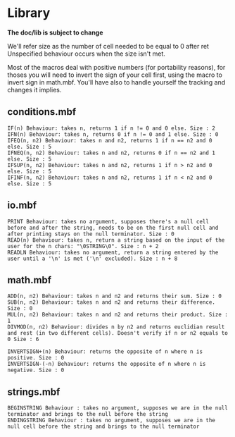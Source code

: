 # Library

**The doc/lib is subject to change**

We'll refer size as the number of cell needed to be equal to 0 after ret
Unspecified behaviour occurs when the size isn't met. 

Most of the macros deal with positive numbers (for portability reasons), for thoses you will need to invert the sign of your cell first, using the macro to invert sign in math.mbf.
You'll have also to handle yourself the tracking and changes it implies.
## conditions.mbf

```bf
IF(n) Behaviour: takes n, returns 1 if n != 0 and 0 else. Size : 2
IFN(n) Behaviour: takes n, returns 0 if n != 0 and 1 else. Size : 0
IFEQ(n, n2) Behaviour: takes n and n2, returns 1 if n == n2 and 0 else. Size : 5
IFNEQ(n, n2) Behaviour: takes n and n2, returns 0 if n == n2 and 1 else. Size : 5
IFSUP(n, n2) Behaviour: takes n and n2, returns 1 if n > n2 and 0 else. Size : 5
IFINF(n, n2) Behaviour: takes n and n2, returns 1 if n < n2 and 0 else. Size : 5
```

## io.mbf

```bf
PRINT Behaviour: takes no argument, supposes there's a null cell before and after the string, needs to be on the first null cell and after printing stays on the null terminator. Size : 0
READ(n) Behaviour: takes n, return a string based on the input of the user for the n chars: "\0STRING\0". Size : n + 2
READLN Behaviour: takes no argument, return a string entered by the user until a '\n' is met ('\n' excluded). Size : n + 8
```


## math.mbf

```bf
ADD(n, n2) Behaviour: takes n and n2 and returns their sum. Size : 0
SUB(n, n2) Behaviour: takes n and n2 and returns their difference. Size : 0
MUL(n, n2) Behaviour: takes n and n2 and returns their product. Size : 1
DIVMOD(n, n2) Behaviour: divides n by n2 and returns euclidian result and rest (in two different cells). Doesn't verify if n or n2 equals to 0 Size : 6

INVERTSIGN+(n) Behaviour: returns the opposite of n where n is positive. Size : 0
INVERTSIGN-(-n) Behaviour: returns the opposite of n where n is negative. Size : 0
```

## strings.mbf

```bf
BEGINSTRING Behaviour : takes no argument, supposes we are in the null terminator and brings to the null before the string
ENDINGSTRING Behaviour : takes no argument, supposes we are in the null cell before the string and brings to the null terminator
```
